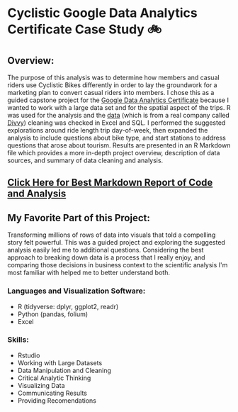 # Cyclistic Google Data Analytics Certificate Case Study :bike:

## Overview:

The purpose of this analysis was to determine how members and casual riders use Cyclistic Bikes differently in order to lay the groundwork for a marketing plan to convert casual riders into members. I chose this as a guided capstone project for the [Google Data Analytics Certificate](https://www.coursera.org/account/accomplishments/specialization/certificate/TG3TBC84X3FU) because I wanted to work with a large data set and for the spatial aspect of the trips. R was used for the analysis and the [data](https://divvy-tripdata.s3.amazonaws.com/index.html) (which is from a real company called [Divvy](https://divvybikes.com/)) cleaning was checked in Excel and SQL. I performed the suggested explorations around ride length trip day-of-week, then expanded the analysis to include questions about bike type, and start stations to address questions that arose about tourism. Results are presented in an R Markdown file which provides a more in-depth project overview, description of data sources, and summary of data cleaning and analysis.

## [Click Here for Best Markdown Report of Code and Analysis](https://htmlpreview.github.io/?https://github.com/Jemulcrone/data-and-gis-analyst-portfolio/blob/main/cyclistic-analysis-r/cyclistic-markdown.html)

## My Favorite Part of this Project:

Transforming millions of rows of data into visuals that told a compelling story felt powerful. This was a guided project and exploring the suggested analysis easily led me to additional questions. Considering the best approach to breaking down data is a process that I really enjoy, and comparing those decisions in business context to the scientific analysis I'm most familiar with helped me to better understand both. 

### Languages and Visualization Software: 

- R (tidyverse: dplyr, ggplot2, readr)
- Python (pandas, folium)
- Excel 

### Skills: 

- Rstudio
- Working with Large Datasets 
- Data Manipulation and Cleaning
- Critical Analytic Thinking
- Visualizing Data
- Communicating Results
- Providing Recomendations 

